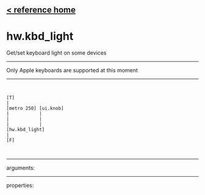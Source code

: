 [< reference home](index.html)
---

# hw.kbd_light


Get/set keyboard light on some devices

---

Only Apple keyboards are supported at this moment
<br>


---


```


[T]
|
[metro 250] [ui.knob]
|           |
|           |
|           |
[hw.kbd_light]
|
[F]

            
```

---
arguments:


---
properties:


